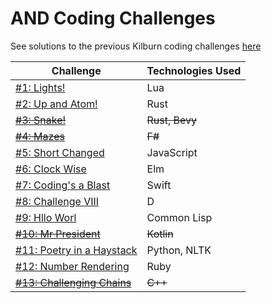 # AND Coding Challenges

See solutions to the previous Kilburn coding challenges [here](https://github.com/alexking-and/kilburn-coding-challenges)

Challenge | Technologies Used
--- | ---
[#1: Lights!](challenge-01-lights) | Lua
[#2: Up and Atom!](challenge-02-up-and-atom) | Rust
~~[#3: Snake!](challenge-03-snake)~~ | ~~Rust, Bevy~~
~~[#4: Mazes](challenge-04-mazes)~~ | ~~F#~~
[#5: Short Changed](challenge-05-short-changed) | JavaScript
[#6: Clock Wise](challenge-06-clock-wise) | Elm
[#7: Coding's a Blast](challenge-07-codings-a-blast) | Swift
[#8: Challenge VIII](challenge-08-challenge-viii) | D
[#9: Hllo Worl](challenge-09-hllo-worl) | Common Lisp
~~[#10: Mr President](challenge-10-mr-president)~~ | ~~Kotlin~~
[#11: Poetry in a Haystack](challenge-11-poetry-in-a-haystack) | Python, NLTK
[#12: Number Rendering](challenge-12-number-rendering) | Ruby
~~[#13: Challenging Chains](challenge-13-challenging-chains)~~ | ~~C++~~
